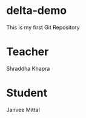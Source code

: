 # delta-demo

This is my first Git Repository

# Teacher

Shraddha Khapra

# Student

Janvee Mittal

